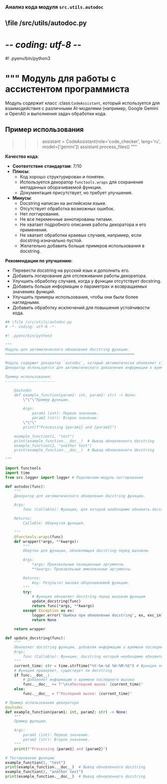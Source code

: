 ### **Анализ кода модуля `src.utils.autodoc`**

## \file /src/utils/autodoc.py
# -*- coding: utf-8 -*-
#! .pyenv/bin/python3

"""
Модуль для работы с ассистентом программиста
=================================================

Модуль содержит класс :class:`CodeAssistant`, который используется для взаимодействия с различными AI-моделями
(например, Google Gemini и OpenAI) и выполнения задач обработки кода.

Пример использования
----------------------

>>>assistant = CodeAssistant(role='code_checker', lang='ru', model=['gemini'])
>>>assistant.process_files()
"""

**Качество кода**:
- **Соответствие стандартам**: 7/10
- **Плюсы**:
  - Код хорошо структурирован и понятен.
  - Используется декоратор `functools.wraps` для сохранения метаданных оборачиваемой функции.
  - Документация присутствует, но требует улучшения.
- **Минусы**:
  - Docstring написан на английском языке.
  - Отсутствует обработка возможных ошибок.
  - Нет логгирования.
  - Не все переменные аннотированы типами.
  - Не хватает подробного описания работы декоратора и его применения.
  - Не хватает обработки краевых случаев, например, если docstring изначально пустой.
  - Желательно добавить больше примеров использования в docstring.

**Рекомендации по улучшению**:
- Перевести docstring на русский язык и дополнить его.
- Добавить логирование для отслеживания работы декоратора.
- Улучшить обработку случаев, когда у функции отсутствует docstring.
- Добавить больше информации о параметрах и возвращаемых значениях функций.
- Улучшить примеры использования, чтобы они были более наглядными.
- Добавить обработку исключений для повышения устойчивости кода.

```python
## \file /src/utils/autodoc.py
# -*- coding: utf-8 -*-

#! .pyenv/bin/python3

"""
Модуль для автоматического обновления docstring функции.
==========================================================

Модуль содержит декоратор `autodoc`, который автоматически обновляет строку документации функции, добавляя информацию о времени последнего вызова.
Декоратор используется для автоматического добавления информации о времени последнего вызова функции в её docstring.

Пример использования:
----------------------

    @autodoc
    def example_function(param1: int, param2: str) -> None:
        \"\"\"Пример функции.

        Args:
            param1 (int): Первое значение.
            param2 (str): Второе значение.
        \"\"\"
        print(f"Processing {param1} and {param2}")

    example_function(1, "test")
    print(example_function.__doc__)  # Вывод обновленного docstring
    example_function(2, "another test")
    print(example_function.__doc__)  # Вывод обновленного docstring

"""

import functools
import time
from src.logger import logger # Подключаем модуль логгирования

def autodoc(func):
    """
    Декоратор для автоматического обновления docstring функции.

    Args:
        func (Callable): Функция, для которой необходимо обновить docstring.

    Returns:
        Callable: Обернутая функция.

    """
    @functools.wraps(func)
    def wrapper(*args, **kwargs):
        """
        Обертка для функции, обновляющая docstring перед вызовом.

        Args:
            *args: Произвольные позиционные аргументы.
            **kwargs: Произвольные именованные аргументы.

        Returns:
            Any: Результат вызова оборачиваемой функции.
        """
        try:
            # Функция обновляет docstring перед вызовом функции
            update_docstring(func)
            return func(*args, **kwargs)
        except Exception as ex:
            logger.error('Ошибка при обновлении docstring', ex, exc_info=True) # Логируем ошибку
            return None

    return wrapper

def update_docstring(func):
    """
    Обновляет docstring функции, добавляя информацию о времени последнего вызова.
    Args:
        func (Callable): Функция, docstring которой необходимо обновить.
    """
    current_time: str = time.strftime("%Y-%m-%d %H:%M:%S") # Функция получает текущее время
    # Функция проверяет, существует ли docstring
    if func.__doc__:
        # Добавляет информацию о времени последнего вызова
        func.__doc__ += f"\n\nПоследний вызов: {current_time}"
    else:
        func.__doc__ = f"Последний вызов: {current_time}"

# Пример использования декоратора
@autodoc
def example_function(param1: int, param2: str) -> None:
    """
    Пример функции.

    Args:
        param1 (int): Первое значение.
        param2 (str): Второе значение.
    """
    print(f"Processing {param1} and {param2}")

# Тестирование функции
example_function(1, "test")
print(example_function.__doc__)  # Вывод обновленного docstring
example_function(2, "another test")
print(example_function.__doc__)  # Вывод обновленного docstring
